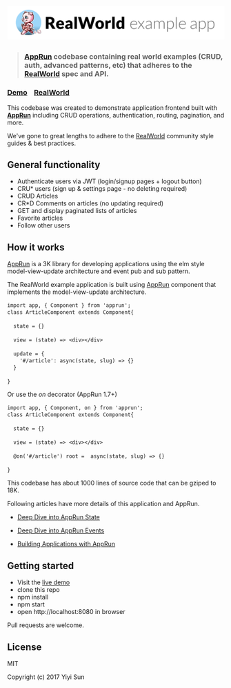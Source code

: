 # ![RealWorld Example App](logo.png)

> ### [AppRun](https://github.com/yysun/apprun) codebase containing real world examples (CRUD, auth, advanced patterns, etc) that adheres to the [RealWorld](https://github.com/gothinkster/realworld) spec and API.


### [Demo](https://yysun.github.com/realworld-starter-kit)&nbsp;&nbsp;&nbsp;&nbsp;[RealWorld](https://github.com/gothinkster/realworld)


This codebase was created to demonstrate application frontend built with **[AppRun](https://github.com/yysun/apprun)** including CRUD operations, authentication, routing, pagination, and more.

We've gone to great lengths to adhere to the [RealWorld](https://github.com/gothinkster/realworld) community style guides & best practices.

## General functionality

* Authenticate users via JWT (login/signup pages + logout button)
* CRU* users (sign up & settings page - no deleting required)
* CRUD Articles
* CR*D Comments on articles (no updating required)
* GET and display paginated lists of articles
* Favorite articles
* Follow other users

## How it works

[AppRun](https://github.com/yysun/apprun) is a 3K library for developing applications using the elm style model-view-update architecture and event pub and sub pattern.

The RealWorld example application is built using [AppRun](https://github.com/yysun/apprun) component that implements the model-view-update architecture.
```
import app, { Component } from 'apprun';
class ArticleComponent extends Component{

  state = {}

  view = (state) => <div></div>

  update = {
    '#/article': async(state, slug) => {}
  }

}
```

Or use the _on_ decorator (AppRun 1.7+)
```
import app, { Component, on } from 'apprun';
class ArticleComponent extends Component{

  state = {}

  view = (state) => <div></div>

  @on('#/article') root =  async(state, slug) => {}

}
```

This codebase has about 1000 lines of source code that can be gziped to 18K.

Following articles have more details of this application and AppRun.
* [Deep Dive into AppRun State](https://medium.com/@yiyisun/deep-dive-into-apprun-state-3d6fb58b1521)

* [Deep Dive into AppRun Events](
https://medium.com/@yiyisun/deep-dive-into-apprun-events-1650dc7811ea)

* [Building Applications with AppRun](https://medium.com/@yiyisun/building-applications-with-apprun-d103cd461bae)

## Getting started

* Visit the [live demo](https://yysun.github.com/realworld-starter-kit)
* clone this repo
* npm install
* npm start
* open http://localhost:8080 in browser

Pull requests are welcome.

## License

MIT

Copyright (c) 2017 Yiyi Sun
